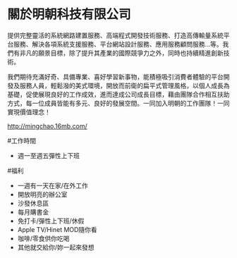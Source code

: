 # 關於明朝科技有限公司

提供完整靈活的系統網路建置服務、高端程式開發技術服務、打造高傳輸量系統平台服務、解決各項系統支援服務、平台網站設計服務、應用服務顧問服務…等。我們有非凡的願景目標，除了提升其產業的國際競爭力之外，同時也持續精進創新技術。

我們期待充滿好奇、具備專業、喜好學習新事物，能積極吸引消費者體驗的平台開發及服務人員，輕鬆潑的美式環境，開放而前衛的扁平式管理風格，以個人成長為基礎，促使展現良好的工作成效，進而達成公司成長目標，藉由團隊合作相互扶助方式，每一位成員皆能有多元、良好的發展空間。一同加入明朝的工作團隊！一同實現價值理念！

http://mingchao.16mb.com/

#工作時間
- 週一至週五彈性上下班

#福利
- 一週有一天在家/在外工作
- 開放明亮的辦公室
- 沙發休息區
- 每月購書金
- 免打卡/彈性上下班/休假
- Apple TV/Hinet MOD隨你看
- 咖啡/零食供你吃喝
- 其他就交給你/妳一起來發想

